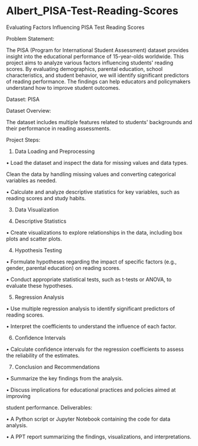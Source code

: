# Albert_PISA-Test-Reading-Scores

Evaluating Factors Influencing PISA Test Reading Scores 

Problem Statement: 

The PISA (Program for International Student Assessment) dataset provides insight into the 
educational performance of 15-year-olds worldwide. This project aims to analyze various 
factors influencing students' reading scores. By evaluating demographics, parental 
education, school characteristics, and student behavior, we will identify significant predictors 
of reading performance. The findings can help educators and policymakers understand how 
to improve student outcomes. 
 
Dataset: PISA 
 
Dataset Overview: 

The dataset includes multiple features related to students' backgrounds and their 
performance in reading assessments. 

Project Steps: 

1. Data Loading and Preprocessing 

• Load the dataset and inspect the data for missing values and data types. 

Clean the data by handling missing values and converting categorical variables as 
needed. 

• Calculate and analyze descriptive statistics for key variables, such as reading scores 
and study habits. 

3. Data Visualization 

2. Descriptive Statistics 

• Create visualizations to explore relationships in the data, including box plots and 
scatter plots. 

4. Hypothesis Testing 

• Formulate hypotheses regarding the impact of specific factors (e.g., gender, parental 
education) on reading scores.

• Conduct appropriate statistical tests, such as t-tests or ANOVA, to evaluate these 
hypotheses. 

5. Regression Analysis 

• Use multiple regression analysis to identify significant predictors of reading scores. 

• Interpret the coefficients to understand the influence of each factor. 

6. Confidence Intervals 

• Calculate confidence intervals for the regression coefficients to assess the reliability 
of the estimates. 

7. Conclusion and Recommendations 

• Summarize the key findings from the analysis. 

• Discuss implications for educational practices and policies aimed at improving 

student performance. 
Deliverables: 

• A Python script or Jupyter Notebook containing the code for data analysis.

• A PPT report summarizing the findings, visualizations, and interpretations. 
 
 